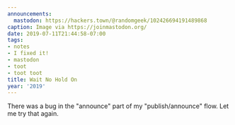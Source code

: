 ```yaml
---
announcements:
  mastodon: https://hackers.town/@randomgeek/102426694191489868
caption: Image via https://joinmastodon.org/
date: 2019-07-11T21:44:58-07:00
tags:
- notes
- I fixed it!
- mastodon
- toot
- toot toot
title: Wait No Hold On
year: '2019'
---
```


There was a bug in the "announce" part of my "publish/announce" flow. Let me try
that again.
